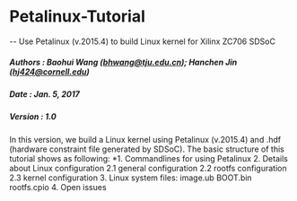 # Petalinux-Tutorial
-- Use Petalinux (v.2015.4) to build Linux kernel for Xilinx ZC706 SDSoC

##### Authors : Baohui Wang (bhwang@tju.edu.cn); Hanchen Jin (hj424@cornell.edu)
##### Date    : Jan. 5, 2017
##### Version : 1.0

In this version, we build a Linux kernel using Petalinux (v.2015.4) and .hdf (hardware constraint file generated by SDSoC).
The basic structure of this tutorial shows as following:
*1. Commandlines for using Petalinux
2. Details about Linux configuration
  2.1 general configuration
  2.2 rootfs configuration
  2.3 kernel configuration
3. Linux system files: image.ub BOOT.bin rootfs.cpio
4. Open issues

